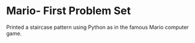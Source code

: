 # Mario- First Problem Set #

Printed a staircase pattern using Python as in the famous Mario computer game.
